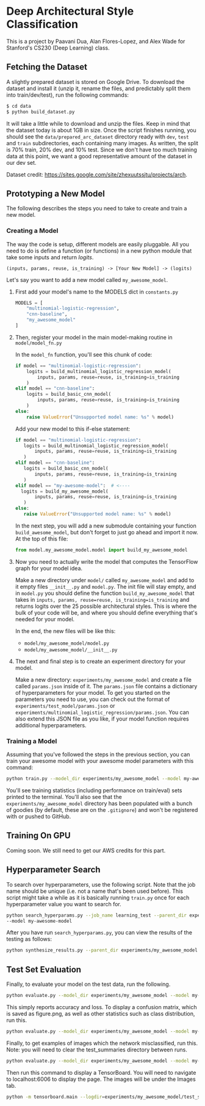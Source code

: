 # Deep Architectural Style Classification

This is a project by Paavani Dua, Alan Flores-Lopez, and Alex Wade for Stanford's CS230 (Deep Learning) class.

## Fetching the Dataset

A slightly prepared dataset is stored on Google Drive.  To download the dataset and install
it (unzip it, rename the files, and predictably split them into train/dev/test), run
the following commands:

```bash
$ cd data
$ python build_dataset.py
```

It will take a little while to download and unzip the files.  Keep in mind that the dataset
today is about 1GB in size.  Once the script finishes running, you should see the
`data/prepared_arc_dataset` directory ready with `dev`, `test` and `train` subdirectories,
each containing many images.  As written, the split is 70% train, 20% dev, and 10% test.
Since we don't have too much training data at this point, we want a good
representative amount of the dataset in our dev set.

Dataset credit: https://sites.google.com/site/zhexuutssjtu/projects/arch.

## Prototyping a New Model

The following describes the steps you need to take to create and train a
new model.

### Creating a Model

The way the code is setup, different models are easily pluggable.  All you need to do is
define a function (or functions) in a new python module that take some inputs and
return _logits_.

```
(inputs, params, reuse, is_training) -> [Your New Model] -> (logits)
```

Let's say you want to add a new model called `my_awesome_model`.

1. First add your model's name to the MODELS dict in `constants.py`

    ```python
    MODELS = [
        "multinomial-logistic-regression",
        "cnn-baseline",
        "my_awesome_model"
    ]
    ```
2. Then, register your model in the main model-making routine in `model/model_fn.py`

    In the `model_fn` function, you'll see this chunk of code:

    ```python
    if model == "multinomial-logistic-regression":
        logits = build_multinomial_logistic_regression_model(
            inputs, params, reuse=reuse, is_training=is_training
        )
    elif model == "cnn-baseline":
        logits = build_basic_cnn_model(
            inputs, params, reuse=reuse, is_training=is_training
        )
    else:
        raise ValueError("Unsupported model name: %s" % model)
    ```

    Add your new model to this if-else statement:

     ```python
    if model == "multinomial-logistic-regression":
        logits = build_multinomial_logistic_regression_model(
            inputs, params, reuse=reuse, is_training=is_training
        )
    elif model == "cnn-baseline":
        logits = build_basic_cnn_model(
            inputs, params, reuse=reuse, is_training=is_training
        )
    elif model == "my-awesome-model":  # <----
       logits = build_my_awesome_model(
            inputs, params, reuse=reuse, is_training=is_training
        )
    else:
        raise ValueError("Unsupported model name: %s" % model)
    ```

    In the next step, you will add a new submodule containing your function
    `build_awesome_model`, but don't forget to just go ahead and import it now.
    At the top of this file:

    ```python
    from model.my_awesome_model.model import build_my_awesome_model
    ```

3. Now you need to actually write the model that computes the TensorFlow graph
for your model idea.

    Make a new directory under `model/` called `my_awesome_model` and add to it
    empty files `__init__.py` and `model.py`.  The init file will stay empty,
    and in `model.py` you should define the function `build_my_awesome_model`
    that takes in `inputs, params, reuse=reuse, is_training=is_training` and
    returns logits over the 25 possible architectural styles. This is where
    the bulk of your code will be, and where you should define everything
    that's needed for your model.

    In the end, the new files will be like this:

    - `model/my_awesome_model/model.py`
    - `model/my_awesome_model/__init__.py`

4.  The next and final step is to create an experiment directory for your model.

    Make a new directory: `experiments/my_awesome_model` and create a file called
    `params.json` inside of it.  The `params.json` file contains a dictionary of
    hyperparameters for your model.  To get you started on the parameters you need
    to use, you can check out the format of `experiments/test_model/params.json`
    or `experiments/multinomial_logistic_regression/params.json`. You can also
    extend this JSON file as you like, if your model function requires additional
    hyperparameters.


### Training a Model

Assuming that you've followed the steps in the previous section, you can train
your awesome model with your awesome model parameters with this command:

```bash
python train.py --model_dir experiments/my_awesome_model --model my-awesome-model
```

You'll see training statistics (including performance on train/eval) sets printed
to the terminal. You'll also see that the `experiments/my_awesome_model` directory
has been populated with a bunch of goodies (by default, these are on the `.gitignore`)
and won't be registered with or pushed to GitHub.

## Training On GPU

Coming soon.  We still need to get our AWS credits for this part.

## Hyperparameter Search

To search over hyperparameters, use the following script. Note that the job name should be
unique (i.e. not a name that's been used before). This script might take a while as it is
basically running `train.py` once for each hyperparameter value you want to search for.

```bash
python search_hyperparams.py --job_name learning_test --parent_dir experiments/my_awesome_model
--model my-awesome-model
```

After you have run `search_hyperparams.py`, you can view the results of the testing as follows:

```bash
python synthesize_results.py --parent_dir experiments/my_awesome_model
```

## Test Set Evaluation

Finally, to evaluate your model on the test data, run the following.

```bash
python evaluate.py --model_dir experiments/my_awesome_model --model my-awesome-model
```

This simply reports accuracy and loss. To display a confusion matrix, which is saved as figure.png,
as well as other statistics such as class distribution, run this.

```bash
python evaluate.py --model_dir experiments/my_awesome_model --model my-awesome-model --mode confusion
```

Finally, to get examples of images which the network misclassified, run this. Note: you will need to clear the test_summaries directory between runs.

```bash
python evaluate.py --model_dir experiments/my_awesome_model --model my-awesome-model --mode bad-images
```

Then run this command to display a TensorBoard. You will need to navigate to localhost:6006 to display the page. The images will be under the Images tab.

```bash
python -m tensorboard.main --logdir=experiments/my_awesome_model/test_summaries
```
